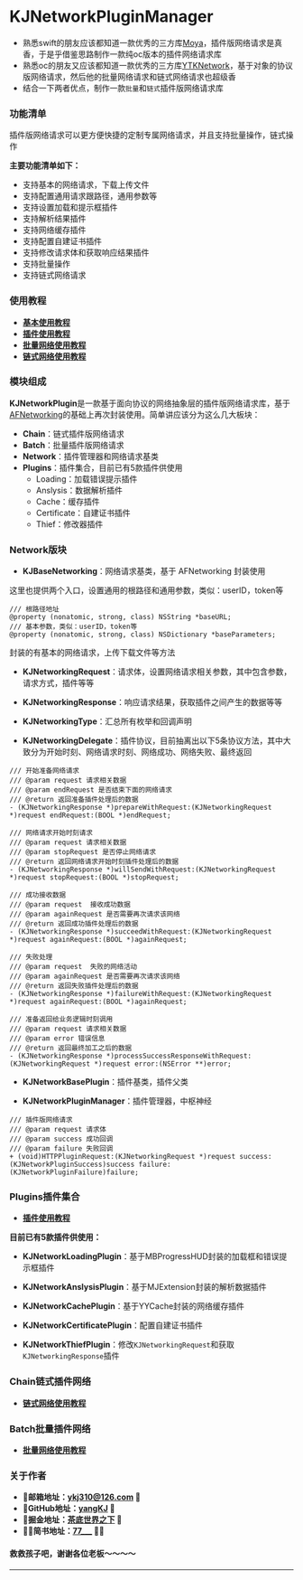 # KJNetworkPluginManager

- 熟悉swift的朋友应该都知道一款优秀的三方库[Moya](https://github.com/Moya/Moya)，插件版网络请求是真香，于是乎借鉴思路制作一款纯oc版本的插件网络请求库
- 熟悉oc的朋友又应该都知道一款优秀的三方库[YTKNetwork](https://github.com/yuantiku/YTKNetwork)，基于对象的协议版网络请求，然后他的批量网络请求和链式网络请求也超级香
- 结合一下两者优点，制作一款`批量`和`链式`插件版网络请求库

### 功能清单
插件版网络请求可以更方便快捷的定制专属网络请求，并且支持批量操作，链式操作

**主要功能清单如下：**

- 支持基本的网络请求，下载上传文件
- 支持配置通用请求跟路径，通用参数等
- 支持设置加载和提示框插件
- 支持解析结果插件
- 支持网络缓存插件
- 支持配置自建证书插件
- 支持修改请求体和获取响应结果插件
- 支持批量操作
- 支持链式网络请求

### 使用教程
- **[基本使用教程](https://github.com/yangKJ/KJNetworkPlugin/wiki/%E5%9F%BA%E6%9C%AC%E4%BD%BF%E7%94%A8%E6%95%99%E7%A8%8B)**
- **[插件使用教程](https://github.com/yangKJ/KJNetworkPlugin/wiki/%E6%8F%92%E4%BB%B6%E4%BD%BF%E7%94%A8%E6%95%99%E7%A8%8B)**
- **[批量网络使用教程](https://github.com/yangKJ/KJNetworkPlugin/wiki/%E6%89%B9%E9%87%8F%E7%BD%91%E7%BB%9C%E4%BD%BF%E7%94%A8%E6%95%99%E7%A8%8B)**
- **[链式网络使用教程](https://github.com/yangKJ/KJNetworkPlugin/wiki/%E9%93%BE%E5%BC%8F%E7%BD%91%E7%BB%9C%E4%BD%BF%E7%94%A8%E6%95%99%E7%A8%8B)**

### 模块组成
**KJNetworkPlugin**是一款基于面向协议的网络抽象层的插件版网络请求库，基于[AFNetworking](https://github.com/AFNetworking/AFNetworking)的基础上再次封装使用。简单讲应该分为这么几大板块：

- **Chain**：链式插件版网络请求
- **Batch**：批量插件版网络请求
- **Network**：插件管理器和网络请求基类
- **Plugins**：插件集合，目前已有5款插件供使用
  - Loading：加载错误提示插件
  - Anslysis：数据解析插件
  - Cache：缓存插件
  - Certificate：自建证书插件
  - Thief：修改器插件

### Network版块
- **KJBaseNetworking**：网络请求基类，基于 AFNetworking 封装使用

这里也提供两个入口，设置通用的根路径和通用参数，类似：userID，token等

```
/// 根路径地址
@property (nonatomic, strong, class) NSString *baseURL;
/// 基本参数，类似：userID，token等
@property (nonatomic, strong, class) NSDictionary *baseParameters;

```

封装的有基本的网络请求，上传下载文件等方法

- **KJNetworkingRequest**：请求体，设置网络请求相关参数，其中包含参数，请求方式，插件等等

- **KJNetworkingResponse**：响应请求结果，获取插件之间产生的数据等等

- **KJNetworkingType**：汇总所有枚举和回调声明

- **KJNetworkingDelegate**：插件协议，目前抽离出以下5条协议方法，其中大致分为开始时刻、网络请求时刻、网络成功、网络失败、最终返回

```
/// 开始准备网络请求
/// @param request 请求相关数据
/// @param endRequest 是否结束下面的网络请求
/// @return 返回准备插件处理后的数据
- (KJNetworkingResponse *)prepareWithRequest:(KJNetworkingRequest *)request endRequest:(BOOL *)endRequest;

/// 网络请求开始时刻请求
/// @param request 请求相关数据
/// @param stopRequest 是否停止网络请求
/// @return 返回网络请求开始时刻插件处理后的数据
- (KJNetworkingResponse *)willSendWithRequest:(KJNetworkingRequest *)request stopRequest:(BOOL *)stopRequest;

/// 成功接收数据
/// @param request  接收成功数据
/// @param againRequest 是否需要再次请求该网络
/// @return 返回成功插件处理后的数据
- (KJNetworkingResponse *)succeedWithRequest:(KJNetworkingRequest *)request againRequest:(BOOL *)againRequest;

/// 失败处理
/// @param request  失败的网络活动
/// @param againRequest 是否需要再次请求该网络
/// @return 返回失败插件处理后的数据
- (KJNetworkingResponse *)failureWithRequest:(KJNetworkingRequest *)request againRequest:(BOOL *)againRequest;

/// 准备返回给业务逻辑时刻调用
/// @param request 请求相关数据
/// @param error 错误信息
/// @return 返回最终加工之后的数据
- (KJNetworkingResponse *)processSuccessResponseWithRequest:(KJNetworkingRequest *)request error:(NSError **)error;

```

- **KJNetworkBasePlugin**：插件基类，插件父类

- **KJNetworkPluginManager**：插件管理器，中枢神经

```
/// 插件版网络请求
/// @param request 请求体
/// @param success 成功回调
/// @param failure 失败回调
+ (void)HTTPPluginRequest:(KJNetworkingRequest *)request success:(KJNetworkPluginSuccess)success failure:(KJNetworkPluginFailure)failure;
```

### Plugins插件集合
- **[插件使用教程](https://github.com/yangKJ/KJNetworkPlugin/wiki/%E6%8F%92%E4%BB%B6%E4%BD%BF%E7%94%A8%E6%95%99%E7%A8%8B)**

**目前已有5款插件供使用：**

- **KJNetworkLoadingPlugin**：基于MBProgressHUD封装的加载框和错误提示框插件

- **KJNetworkAnslysisPlugin**：基于MJExtension封装的解析数据插件

- **KJNetworkCachePlugin**：基于YYCache封装的网络缓存插件

- **KJNetworkCertificatePlugin**：配置自建证书插件

- **KJNetworkThiefPlugin**：修改`KJNetworkingRequest`和获取 `KJNetworkingResponse`插件

### Chain链式插件网络
- **[链式网络使用教程](https://github.com/yangKJ/KJNetworkPlugin/wiki/%E9%93%BE%E5%BC%8F%E7%BD%91%E7%BB%9C%E4%BD%BF%E7%94%A8%E6%95%99%E7%A8%8B)**

### Batch批量插件网络
- **[批量网络使用教程](https://github.com/yangKJ/KJNetworkPlugin/wiki/%E6%89%B9%E9%87%8F%E7%BD%91%E7%BB%9C%E4%BD%BF%E7%94%A8%E6%95%99%E7%A8%8B)**

### 关于作者
- 🎷**邮箱地址：[ykj310@126.com](ykj310@126.com) 🎷**
- 🎸**GitHub地址：[yangKJ](https://github.com/yangKJ) 🎸**
- 🎺**掘金地址：[茶底世界之下](https://juejin.cn/user/1987535102554472/posts) 🎺**
- 🚴🏻**简书地址：[77___](https://www.jianshu.com/u/c84c00476ab6) 🚴🏻**

#### 救救孩子吧，谢谢各位老板～～～～

-----
